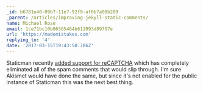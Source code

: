 ```yaml
---
_id: b6781e40-09b7-11e7-92f9-af0b7a00b289
_parent: /articles/improving-jekyll-static-comments/
name: Michael Rose
email: 1ce71bc10b86565464b612093d89707e
url: 'https://mademistakes.com'
replying_to: '4'
date: '2017-03-15T19:43:50.786Z'
---
```


Staticman recently [added support for
reCAPTCHA](https://github.com/eduardoboucas/staticman/issues/20) which has
completely eliminated all of the spam comments that would slip through. I'm
sure Akismet would have done the same, but since it's not enabled for the
public instance of Staticman this was the next best thing.
